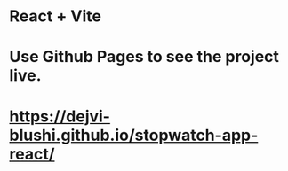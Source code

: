 # React + Vite
# Use Github Pages to see the project live.
# https://dejvi-blushi.github.io/stopwatch-app-react/
